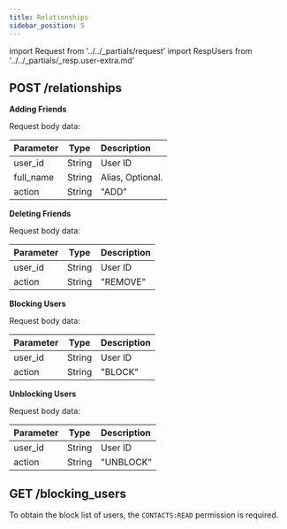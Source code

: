 ```yaml
---
title: Relationships
sidebar_position: 5
---
```


import Request from '../../_partials/request'
import RespUsers from '../../_partials/_resp.user-extra.md'

## POST /relationships

**Adding Friends**

Request body data:

| Parameter | Type | Description |
| :----- | :----: | :---- |
| user_id | String | User ID |
| full_name | String | Alias, Optional. |
| action | String | "ADD" |


**Deleting Friends**

Request body data:

| Parameter | Type | Description |
| :----- | :----: | :---- |
| user_id | String | User ID |
| action | String | "REMOVE" |


**Blocking Users**

Request body data:

| Parameter | Type | Description |
| :----- | :----: | :---- |
| user_id | String | User ID |
| action | String | "BLOCK" |

**Unblocking Users**

Request body data:

| Parameter | Type | Description |
| :----- | :----: | :---- |
| user_id | String | User ID |
| action | String | "UNBLOCK" |

<Request title="Manage Relationships" method="POST" url="/relationships --data REQUEST_BODY"/>

<RespUsers />

## GET /blocking_users

To obtain the block list of users, the `CONTACTS:READ` permission is required.

<Request title="Read Blocking Users" url="/blocking_users"/>

<RespUsers />
